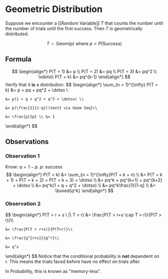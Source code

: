 # Geometric Distribution
Suppose we encounter a [[Random Variable]] $T$ that counts the number until the number of trials until the first success. Then $T$ is geometrically distributed. 

$$T \sim \text{Geom}(p) \text{ where } p=P(\text{Success})$$

## Formula
$$
\begin{align*}
	P(T = 1) &= p \\
	P(T = 2) &= pq \\
	P(T = 3) &= pq^2 \\
	\vdots\\
	P(T = k) &= pq^{k-1}
\end{align*}
$$
Verify that it **is** a distribution.
$$
\begin{align*}
	\sum_{n = 1}^{\infty} P(T = k) &= p + pq + pq^2 + \dotso \\
	
	&= p(1 + q + q^2 + q^3 + \dotso) \\
	
	&= p(\frac{1}{1-q})\text{ via Geom Seq}\\
	
	&= \frac{p}{p} \\ &= 1
\end{align*}
$$

## Observations
### Observation 1
Know: $q = 1 - p$. 
$p$: success
$$
\begin{align*}
P(T > k) &= \sum_{n = 1}^{\infty}P(T = k + n) \\
&= P(T = k + 1) + P(T = k + 2) + P(T = k + 3) + \dotso \\
&= pq^k + pq^{k+1} + pq^{k+2} + \dotso \\ 
&= pq^k(1 + q + q^2 + \dotso) \\
&= pq^k\frac{1}{1-q} \\
&= \boxed{q^k}
\end{align*}
$$

### Observation 2
$$
\begin{align*}
	P(T > r + s \ |\ T > r) &= \frac{P(T > r+s \cap T > r)}{P(T > r)}\\\\
	
	&= \frac{P(T > r+s)}{P(T>r)}\\
	
	&= \frac{q^{r+s}}{q^r}\\
	
	&= q^s
\end{align*}
$$
Notice that the conditional probability is **not** dependent on $r$. This means the trials faced before have no effect on trials after.

In Probability, this is known as \"memory-less\". 

